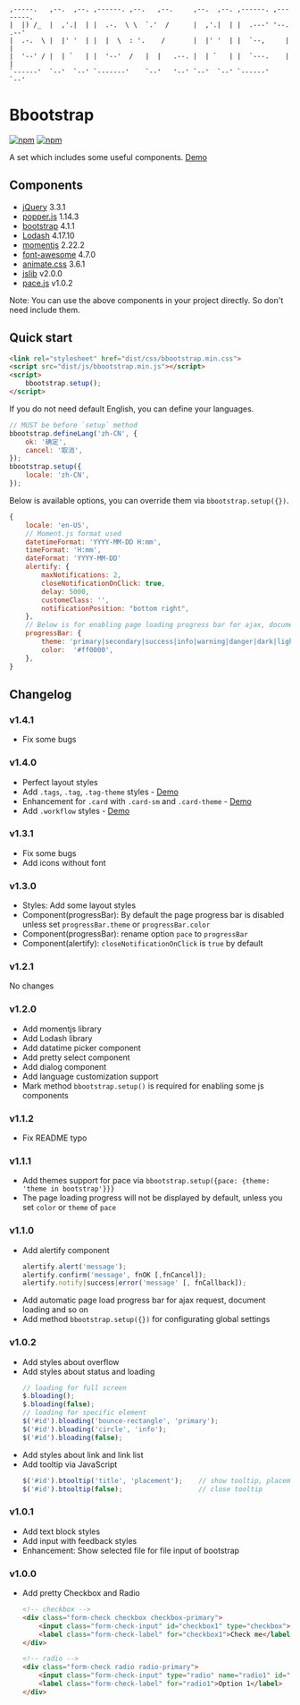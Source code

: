
    ,-----.   ,--.  ,--. ,------. ,--.   ,--.     ,--.  ,--. ,------. ,--------. 
    |  |) /_  |  ,'.|  | |  .-.  \ \  `.'  /      |  ,'.|  | |  .---' '--.  .--' 
    |  .-.  \ |  |' '  | |  |  \  : '.    /       |  |' '  | |  `--,     |  |    
    |  '--' / |  | `   | |  '--'  /   |  |   .--. |  | `   | |  `---.    |  |    
    `------'  `--'  `--' `-------'    `--'   '--' `--'  `--' `------'    `--'    

# Bbootstrap

[![npm](https://img.shields.io/npm/v/@bndynet/bbootstrap.svg)](https://www.npmjs.com/package/@bndynet/bbootstrap)
[![npm](https://img.shields.io/npm/dt/@bndynet/bbootstrap.svg)](https://www.npmjs.com/package/@bndynet/bbootstrap)

A set which includes some useful components. 
[Demo](https://bndynet.github.io/bbootstrap/)

## Components

- [jQuery](http://jquery.com/) 3.3.1
- [popper.js](https://popper.js.org/) 1.14.3
- [bootstrap](http://getbootstrap.com) 4.1.1
- [Lodash](https://lodash.com/) 4.17.10
- [momentjs](https://momentjs.com) 2.22.2
- [font-awesome](https://fontawesome.com/) 4.7.0
- [animate.css](https://daneden.github.io/animate.css/) 3.6.1
- [jslib](https://github.com/bndynet/jslib) v2.0.0
- [pace.js](https://github.com/HubSpot/pace) v1.0.2

Note: You can use the above components in your project directly. So don't need include them.


## Quick start

```html
<link rel="stylesheet" href="dist/css/bbootstrap.min.css">
<script src="dist/js/bbootstrap.min.js"></script>
<script>
    bbootstrap.setup();
</script>
```

If you do not need default English, you can define your languages.

```js
// MUST be before `setup` method
bbootstrap.defineLang('zh-CN', {
    ok: '确定',
    cancel: '取消',
});
bbootstrap.setup({
    locale: 'zh-CN',
});
```

Below is available options, you can override them via `bbootstrap.setup({})`.

```js
{
    locale: 'en-US',
    // Moment.js format used
    datetimeFormat: 'YYYY-MM-DD H:mm',
    timeFormat: 'H:mm',
    dateFormat: 'YYYY-MM-DD'
    alertify: {
        maxNotifications: 2,
        closeNotificationOnClick: true,
        delay: 5000,
        customeClass: '',
        notificationPosition: "bottom right",
    },
    // Below is for enabling page loading progress bar for ajax, document and all events
    progressBar: {
        theme: 'primary|secondary|success|info|warning|danger|dark|light',  // theme in bootstrap, or
        color:  '#ff0000',  
    },
}
```


## Changelog

### v1.4.1

- Fix some bugs

### v1.4.0

- Perfect layout styles
- Add `.tags`, `.tag`, `.tag-theme` styles - [Demo](https://bndynet.github.io/bbootstrap/#tags)
- Enhancement for `.card` with `.card-sm` and `.card-theme` - [Demo](https://bndynet.github.io/bbootstrap/layout-admin.html)
- Add `.workflow` styles - [Demo](https://bndynet.github.io/bbootstrap/#workflow)

### v1.3.1

- Fix some bugs
- Add icons without font

### v1.3.0

- Styles: Add some layout styles
- Component(progressBar): By default the page progress bar is disabled unless set `progressBar.theme` or `progressBar.color`
- Component(progressBar): rename option `pace` to `progressBar`
- Component(alertify): `closeNotificationOnClick` is `true` by default

### v1.2.1

No changes

### v1.2.0

- Add momentjs library
- Add Lodash library
- Add datatime picker component
- Add pretty select component
- Add dialog component
- Add language customization support
- Mark method `bbootstrap.setup()` is required for enabling some js components

### v1.1.2

- Fix README typo

### v1.1.1

- Add themes support for pace via `bbootstrap.setup({pace: {theme: 'theme in bootstrap'}}}`
- The page loading progress will not be displayed by default, unless you set `color` or `theme` of `pace`

### v1.1.0

- Add alertify component
    ```js
    alertify.alert('message');
    alertify.confirm('message', fnOK [,fnCancel]);
    alertify.notify|success|error('message' [, fnCallback]);
    ```
- Add automatic page load progress bar for ajax request, document loading and so on
- Add method `bbootstrap.setup({})` for configurating global settings


### v1.0.2

- Add styles about overflow
- Add styles about status and loading
    ```js
    // loading for full screen
    $.bloading();
    $.bloading(false);
    // loading for specific element
    $('#id').bloading('bounce-rectangle', 'primary');
    $('#id').bloading('circle', 'info');
    $('#id').bloading(false);
    ```
- Add styles about link and link list
- Add tooltip via JavaScript
    ```js
    $('#id').btooltip('title', 'placement');    // show tooltip, placement is optional
    $('#id').btooltip(false);                   // close tooltip
    ```

### v1.0.1

- Add text block styles
- Add input with feedback styles
- Enhancement: Show selected file for file input of bootstrap

### v1.0.0

- Add pretty Checkbox and Radio

    ```html
    <!-- checkbox -->
    <div class="form-check checkbox checkbox-primary">
        <input class="form-check-input" id="checkbox1" type="checkbox">
        <label class="form-check-label" for="checkbox1">Check me</label>
    </div>

    <!-- radio -->
    <div class="form-check radio radio-primary">
        <input class="form-check-input" type="radio" name="radio1" id="radio1" value="option1" checked>
        <label class="form-check-label" for="radio1">Option 1</label>
    </div>
    ```
